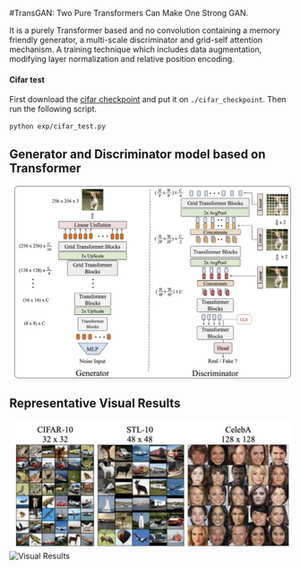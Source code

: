 
#TransGAN: Two Pure Transformers Can Make One Strong GAN.

It is a purely Transformer based and no convolution containing a memory friendly generator, a multi-scale discriminator and grid-self attention mechanism. A training technique which includes data augmentation, modifying layer normalization and relative position encoding.


#### Cifar test
First download the [cifar checkpoint](https://drive.google.com/drive/folders/1UEBGHyuDHqr0VzOE9ePx5kZX0zbLqWLh?usp=sharing) and put it on `./cifar_checkpoint`. Then run the following script.
```
python exp/cifar_test.py
```

## Generator and Discriminator model based on Transformer
![Main Pipeline](assets/TransGAN_1.png)

## Representative Visual Results
![Cifar Visual Results](assets/cifar_visual.png)
![Visual Results](assets/teaser_examples.jpg)
